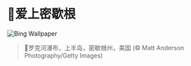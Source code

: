 # 🔖爱上密歇根

![Bing Wallpaper](https://www.bing.com/th?id=OHR.RockRiverFalls_ZH-CN6532185546_1920x1080.jpg&rf=LaDigue_1920x1080.jpg&pid=hp)

> 📝罗克河瀑布，上半岛，密歇根州，美国 (© Matt Anderson Photography/Getty Images)
